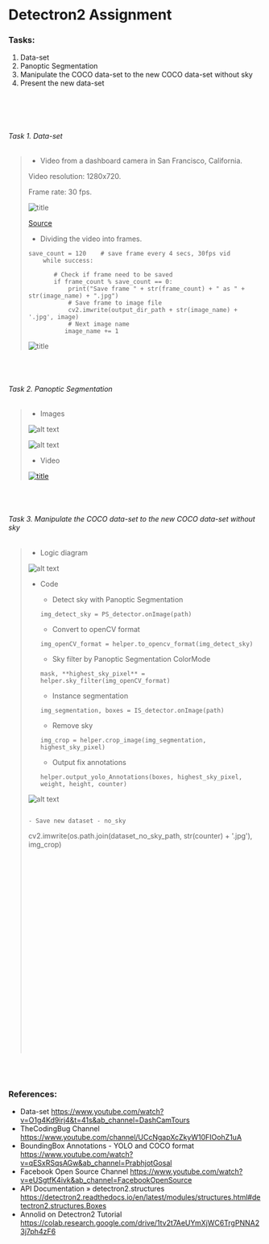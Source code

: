 # Detectron2 Assignment

### Tasks:

1. Data-set
2. Panoptic Segmentation
3. Manipulate the COCO data-set to the new COCO data-set without sky
4. Present the new data-set

<p>
<br />
<br />
</p>

# 
###### Task 1. Data-set
> - Video from a dashboard camera in San Francisco, California.
> 
> Video resolution: 1280x720. 
> 
> Frame rate: 30 fps.
>
> ![title](/github_images/youtube.png)
>
> [Source](https://www.youtube.com/watch?v=O1g4Kd9irj4&t=42s&ab_channel=DashCamTours)
>  
> 
> - Dividing the video into frames.
> ```
> save_count = 120    # save frame every 4 secs, 30fps vid
>     while success:
>
>        # Check if frame need to be saved
>        if frame_count % save_count == 0:
>            print("Save frame " + str(frame_count) + " as " + str(image_name) + ".jpg")
>            # Save frame to image file
>            cv2.imwrite(output_dir_path + str(image_name) + '.jpg', image)
>            # Next image name
>           image_name += 1
> ```
> 
> ![title](/github_images/video_to_frames.png) 
> 

<p>
<br />
<br />
</p>

###### Task 2. Panoptic Segmentation
> - Images
> 
> ![alt text](/github_images/Panoptic_Segmentation/example1.jpg)
> 
> ![alt text](/github_images/Panoptic_Segmentation/example2.jpg)
> 
> - Video
>
> [![title](/github_images/youtube_symbol.png "ChameleonVISION - video assistant referee system for beach volleyball games")](https://youtu.be/ZWi2Loa3oFI)
> 
> 

<p>
<br />
<br />
</p>

###### Task 3. Manipulate the COCO data-set to the new COCO data-set without sky
> - Logic diagram
> 
> ![alt text](/github_images/diagrams/logic_diagram.png)
>
> - Code
>
>   - Detect sky with Panoptic Segmentation
>   ```
>   img_detect_sky = PS_detector.onImage(path)
>   ```
>
>   - Convert to openCV format
>   ```
>   img_openCV_format = helper.to_opencv_format(img_detect_sky)
>   ```
>
>   - Sky filter by Panoptic Segmentation ColorMode
>   ```
>   mask, **highest_sky_pixel** = helper.sky_filter(img_openCV_format)
>   ```
>
>   - Instance segmentation
>   ```
>   img_segmentation, boxes = IS_detector.onImage(path)
>   ```
>
>   - Remove sky
>   ```
>   img_crop = helper.crop_image(img_segmentation, highest_sky_pixel)
>   ```
>
>   - Output fix annotations
>   ```
>   helper.output_yolo_Annotations(boxes, highest_sky_pixel, weight, height, counter)
> ![alt text](/github_images/diagrams/annotations_after_crop.jpeg)
>   ``` 
>
>   - Save new dataset - no_sky
>   ```
>   cv2.imwrite(os.path.join(dataset_no_sky_path, str(counter) + '.jpg'), img_crop)
>   ```
>
>
>
>
>
>
>
>
>
>
>
>
>
>
>
>
>
>
>
>
>
>
>
>
>
>
>
>
>









<p>
<br />
<br />
</p>

### References:

- Data-set
  https://www.youtube.com/watch?v=O1g4Kd9irj4&t=41s&ab_channel=DashCamTours
- TheCodingBug Channel
  https://www.youtube.com/channel/UCcNgapXcZkyW10FIOohZ1uA
- BoundingBox Annotations - YOLO and COCO format 
  https://www.youtube.com/watch?v=qESxRSqsAGw&ab_channel=PrabhjotGosal
- Facebook Open Source Channel
  https://www.youtube.com/watch?v=eUSgtfK4ivk&ab_channel=FacebookOpenSource
- API Documentation » detectron2.structures 
  https://detectron2.readthedocs.io/en/latest/modules/structures.html#detectron2.structures.Boxes
- Annolid on Detectron2 Tutorial 
  https://colab.research.google.com/drive/1tv2t7AeUYmXjWC6TrgPNNA23j7ph4zF6
  
